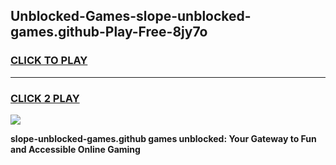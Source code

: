 
## Unblocked-Games-slope-unblocked-games.github-Play-Free-8jy7o
<h3>
<a href="https://premium76.site?title=slope-unblocked-games.github&ref=20A">CLICK TO PLAY</a></h3>
<hr>

<h3>
<a href="https://premium76.site?title=slope-unblocked-games.github&ref=20A">CLICK 2 PLAY</a>
  
</h3>

<a href="https://premium76.site?title=slope-unblocked-games.github&ref=20A"><img src="https://clearcache.store/games.png"></a>


**slope-unblocked-games.github games unblocked: Your Gateway to Fun and Accessible Online Gaming**
